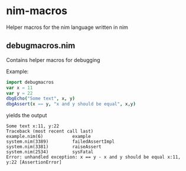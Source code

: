 # nim-macros
Helper macros for the nim language written in nim

## debugmacros.nim
Contains helper macros for debugging

Example:
    
```nim
import debugmacros
var x = 11
var y = 22
dbgEcho("Some text", x, y)
dbgAssert(x == y, "x and y should be equal", x,y)
```

yields the output

    Some text x:11, y:22
    Traceback (most recent call last)
    example.nim(6)           example
    system.nim(3389)         failedAssertImpl
    system.nim(3381)         raiseAssert
    system.nim(2534)         sysFatal
    Error: unhandled exception: x == y - x and y should be equal x:11, y:22 [AssertionError]

